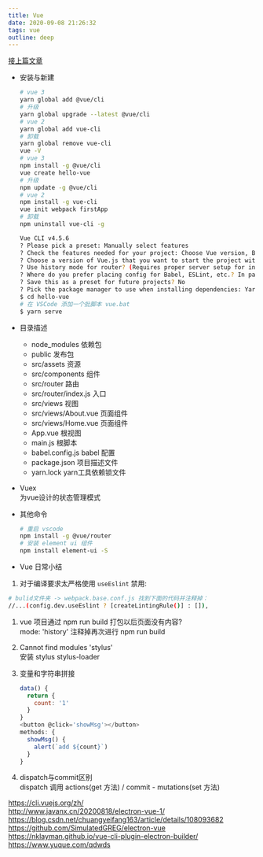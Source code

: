 ```yaml
---
title: Vue
date: 2020-09-08 21:26:32
tags: vue
outline: deep
--- 
```



[接上篇文章](/web/2017-03-07-npm)

- 安装与新建

  ```sh
  # vue 3
  yarn global add @vue/cli
  # 升级
  yarn global upgrade --latest @vue/cli
  # vue 2
  yarn global add vue-cli
  # 卸载
  yarn global remove vue-cli
  vue -V
  # vue 3
  npm install -g @vue/cli
  vue create hello-vue
  # 升级
  npm update -g @vue/cli
  # vue 2
  npm install -g vue-cli
  vue init webpack firstApp
  # 卸载
  npm uninstall vue-cli -g
  ```

  ```sh
  Vue CLI v4.5.6
  ? Please pick a preset: Manually select features
  ? Check the features needed for your project: Choose Vue version, Babel, Router
  ? Choose a version of Vue.js that you want to start the project with 2.x
  ? Use history mode for router? (Requires proper server setup for index fallback in production) Yes
  ? Where do you prefer placing config for Babel, ESLint, etc.? In package.json
  ? Save this as a preset for future projects? No
  ? Pick the package manager to use when installing dependencies: Yarn
  $ cd hello-vue
  # 在 VSCode 添加一个批脚本 vue.bat
  $ yarn serve
  ```

- 目录描述

  - node_modules 依赖包
  - public 发布包
  - src/assets 资源
  - src/components 组件
  - src/router 路由
  - src/router/index.js 入口
  - src/views  视图
  - src/views/About.vue 页面组件
  - src/views/Home.vue 页面组件
  - App.vue 根视图
  - main.js 根脚本
  - babel.config.js babel 配置
  - package.json 项目描述文件
  - yarn.lock yarn工具依赖锁文件

- Vuex  
  为vue设计的状态管理模式


- 其他命令

  ```sh
  # 重启 vscode  
  npm install -g @vue/router  
  # 安装 element ui 组件
  npm install element-ui -S
  ```


- Vue 日常小结

1. 对于编译要求太严格使用 `useEslint` 禁用:

  ```sh
  # bulid文件夹 -> webpack.base.conf.js 找到下面的代码并注释掉：
  //...(config.dev.useEslint ? [createLintingRule()] : []),
  ```

1. vue 项目通过 npm run build 打包以后页面没有内容?  
    mode: 'history' 注释掉再次进行 npm run build 

2. Cannot find modules 'stylus'  
    安装 stylus stylus-loader

3. 变量和字符串拼接
    ```js
    data() {
      return {
        count: '1'
      }
    }
    <button @click='showMsg'></button>
    methods: {
      showMsg() {
        alert(`add ${count}`)
      }
    }
    ```

4. dispatch与commit区别  
    dispatch 调用 actions(get 方法) / commit - mutations(set 方法)


<https://cli.vuejs.org/zh/>  
<http://www.javanx.cn/20200818/electron-vue-1/>  
<https://blog.csdn.net/chuangyeifang163/article/details/108093682>  
<https://github.com/SimulatedGREG/electron-vue>  
<https://nklayman.github.io/vue-cli-plugin-electron-builder/>  
<https://www.yuque.com/qdwds>  
